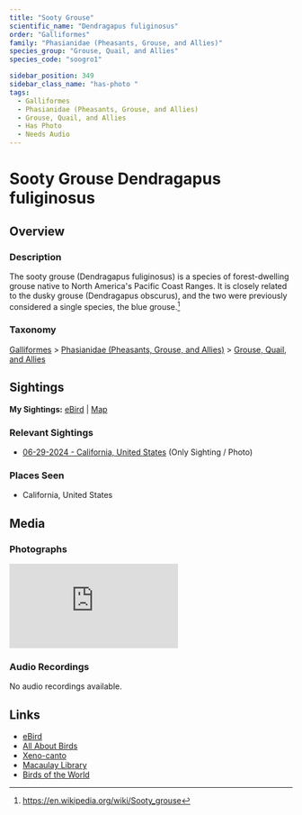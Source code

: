 ```yaml
---
title: "Sooty Grouse"
scientific_name: "Dendragapus fuliginosus"
order: "Galliformes"
family: "Phasianidae (Pheasants, Grouse, and Allies)"
species_group: "Grouse, Quail, and Allies"
species_code: "soogro1"

sidebar_position: 349
sidebar_class_name: "has-photo "
tags: 
  - Galliformes
  - Phasianidae (Pheasants, Grouse, and Allies)
  - Grouse, Quail, and Allies
  - Has Photo
  - Needs Audio
---
```


# Sooty Grouse <span className='sci_name'>Dendragapus fuliginosus</span>

## Overview

### Description
The sooty grouse (Dendragapus fuliginosus) is a species of forest-dwelling grouse native to North America's Pacific Coast Ranges. It is closely related to the dusky grouse (Dendragapus obscurus), and the two were previously considered a single species, the blue grouse.[^1]

[^1]: https://en.wikipedia.org/wiki/Sooty_grouse

### Taxonomy
[Galliformes](/tags/galliformes) > [Phasianidae (Pheasants, Grouse, and Allies)](/tags/phasianidae-pheasants-grouse-and-allies) > [Grouse, Quail, and Allies](/tags/grouse-quail-and-allies)


## Sightings

**My Sightings:** [eBird](https://ebird.org/lifelist?r=world&time=life&spp=soogro1) | [Map](/map?species_code=soogro1)

### Relevant Sightings

* [06-29-2024 - California, United States](https://ebird.org/checklist/S184475505) (Only Sighting / Photo)

### Places Seen

* California, United States



## Media
### Photographs
<iframe className="photo_iframe horizontal" src="https://macaulaylibrary.org/asset/627868759/embed" frameBorder="0" allowFullScreen></iframe>

### Audio Recordings
No audio recordings available.

## Links
* [eBird](https://ebird.org/species/soogro1) 
* [All About Birds](https://www.allaboutbirds.org/guide/soogro1) 
* [Xeno-canto](https://www.xeno-canto.org/species/dendragapus-fuliginosus) 
* [Macaulay Library](https://search.macaulaylibrary.org/catalog?taxonCode=soogro1&sort=rating_rank_desc)
* [Birds of the World](https://birdsoftheworld.org/bow/species/soogro1)
